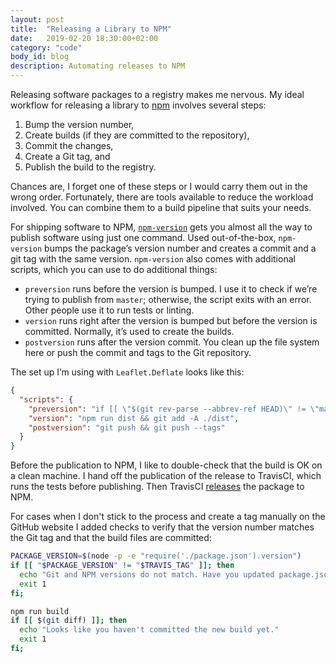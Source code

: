 ```yaml
---
layout: post
title:  "Releasing a Library to NPM"
date:   2019-02-20 18:30:00+02:00
category: "code"
body_id: blog
description: Automating releases to NPM
---
```


Releasing software packages to a registry makes me nervous. My ideal workflow for releasing a library to [npm](https://www.npmjs.com/) involves several steps:

1. Bump the version number, 
2. Create builds (if they are committed to the repository),
3. Commit the changes, 
4. Create a Git tag, and 
5. Publish the build to the registry. 

Chances are, I forget one of these steps or I would carry them out in the wrong order. Fortunately, there are tools available to reduce the workload involved. You can combine them to a build pipeline that suits your needs.

For shipping software to NPM, [`npm-version`](https://docs.npmjs.com/cli/version.html) gets you almost all the way to publish software using just one command. Used out-of-the-box, `npm-version` bumps the package’s version number and creates a commit and a git tag with the same version. `npm-version` also comes with additional scripts, which you can use to do additional things:

- `preversion` runs before the version is bumped. I use it to check if we’re trying to publish from `master`; otherwise, the script exits with an error. Other people use it to run tests or linting. 
- `version` runs right after the version is bumped but before the version is committed. Normally, it’s used to create the builds.
- `postversion` runs after the version commit. You clean up the file system here or push the commit and tags to the Git repository. 

The set up I’m using with `Leaflet.Deflate` looks like this:

```json
{
  "scripts": {
    "preversion": "if [[ \"$(git rev-parse --abbrev-ref HEAD)\" != \"master\" ]]; then echo \"Not on master\" && exit 1; fi",
    "version": "npm run dist && git add -A ./dist",
    "postversion": "git push && git push --tags"
  }
}
```

Before the publication to NPM, I like to double-check that the build is OK on a clean machine. I hand off the publication of the release to TravisCI, which runs the tests before publishing. Then TravisCI [releases](https://docs.travis-ci.com/user/deployment/npm/) the package to NPM. 

For cases when I don't stick to the process and create a tag manually on the GitHub website I added checks to verify that the version number matches the Git tag and that the build files are committed:

```sh
PACKAGE_VERSION=$(node -p -e "require('./package.json').version")
if [[ "$PACKAGE_VERSION" != "$TRAVIS_TAG" ]]; then
  echo "Git and NPM versions do not match. Have you updated package.json?"
  exit 1
fi;

npm run build
if [[ $(git diff) ]]; then
  echo "Looks like you haven't committed the new build yet."
  exit 1
fi;
```
